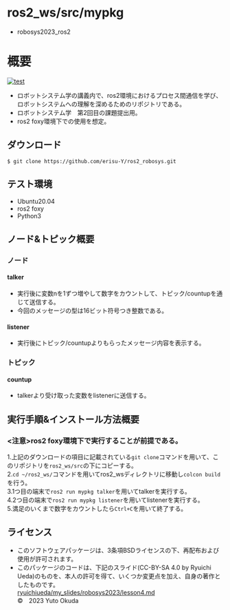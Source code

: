 # ros2_ws/src/mypkg
* robosys2023_ros2
# 概要
[![test](https://github.com/erisu-Y/robosys2023/actions/workflows/test.yml/badge.svg)](https://github.com/erisu-Y/ros2_robosys/actions)

* ロボットシステム学の講義内で、ros2環境におけるプロセス間通信を学び、  
  ロボットシステムへの理解を深めるためのリポジトリである。
* ロボットシステム学　第2回目の課題提出用。
* ros2 foxy環境下での使用を想定。

## ダウンロード
`$ git clone https://github.com/erisu-Y/ros2_robosys.git`

## テスト環境
* Ubuntu20.04
* ros2 foxy
* Python3

## ノード&トピック概要
### ノード
#### talker
* 実行後に変数nを1ずつ増やして数字をカウントして、トピック/countupを通じて送信する。
* 今回のメッセージの型は16ビット符号つき整数である。

#### listener
* 実行後にトピック/countupよりもらったメッセージ内容を表示する。

### トピック
#### countup
* talkerより受け取った変数をlistenerに送信する。

## 実行手順&インストール方法概要
### <注意>ros2 foxy環境下で実行することが前提である。
1.上記のダウンロードの項目に記載されている`git clone`コマンドを用いて、このリポジトリを`ros2_ws/src`の下にコピーする。  
2.`cd ~/ros2_ws/`コマンドを用いてros2_wsディレクトリに移動し`colcon build`を行う。  
3.1つ目の端末で`ros2 run mypkg talker`を用いてtalkerを実行する。  
4.2つ目の端末で`ros2 run mypkg listener`を用いてlistenerを実行する。  
5.満足のいくまで数字をカウントしたら`Ctrl+C`を用いて終了する。  
## ライセンス
* このソフトウェアパッケージは、3条項BSDライセンスの下、再配布および使用が許可されます。  
* このパッケージのコードは、下記のスライド(CC-BY-SA 4.0 by Ryuichi Ueda)のものを、本人の許可を得て、いくつか変更点を加え、自身の著作としたものです。  
[ryuichiueda/my_slides/robosys2023/lesson4.md](https://github.com/ryuichiueda/my_slides/tree/master/robosys_2022)  
©　2023 Yuto Okuda
